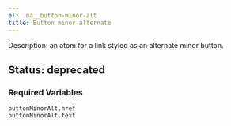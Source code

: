 ```yaml
---
el: .ma__button-minor-alt
title: Button minor alternate
---
```

Description: an atom for a link styled as an alternate minor button.
## Status: deprecated
### Required Variables
~~~
buttonMinorAlt.href
buttonMinorAlt.text
~~~